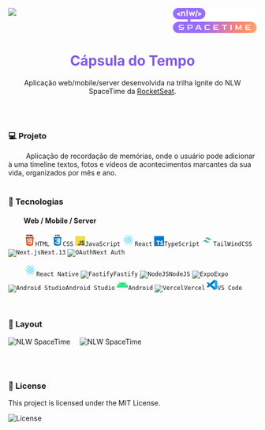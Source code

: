 <!--Banner session-->
<p>
  <img src="https://i.postimg.cc/gkShTXDv/rocketseat.png' alt="Logo Rocketseat" tittle="Logo Rocketseat" width="210" align="left">
  <img src="./web/src/assets/nlw-spasetime-logo.svg" alt="Logo NLW SpaceTime" tittle="Logo NLW SpaceTime" width="170" align="right">
</p>
<br><br><br>

<!--About session-->
<h1 align="center" style="color:#8257e6">Cápsula do Tempo</h1>

<p align="center">
  Aplicação web/mobile/server desenvolvida na trilha Ignite do NLW SpaceTime da <a href="https://www.rocketseat.com.br/">RocketSeat</a>.
</p>
<br><br>

<!-- Infos do projeto -->
<h3> 💻 Projeto </h3>

&emsp; &emsp; Aplicação de recordação de memórias, onde o usuário pode adicionar à uma timeline textos, fotos e vídeos de acontecimentos marcantes da sua vida, organizados por mês e ano.
<br><br>

<!-- Ícones das ferramentas -->
<h3> 🚀 Tecnologias </h3>

<h4> &emsp;&emsp; Web / Mobile / Server </h4>
<p align="left"> &emsp;&emsp;
  <code><img height="23" src="https://raw.githubusercontent.com/github/explore/80688e429a7d4ef2fca1e82350fe8e3517d3494d/topics/html/html.png" alt="HTML">HTML</code>
  <code><img height="23" src="https://raw.githubusercontent.com/github/explore/80688e429a7d4ef2fca1e82350fe8e3517d3494d/topics/css/css.png" alt="CSS">CSS</code>
  <code><img height="20" src="https://raw.githubusercontent.com/github/explore/80688e429a7d4ef2fca1e82350fe8e3517d3494d/topics/javascript/javascript.png" alt="JavaScript">JavaScript</code>
  <code><img height="25" src="https://raw.githubusercontent.com/github/explore/80688e429a7d4ef2fca1e82350fe8e3517d3494d/topics/react/react.png" alt="React">React</code>
  <code><img height="20" src="https://raw.githubusercontent.com/github/explore/80688e429a7d4ef2fca1e82350fe8e3517d3494d/topics/typescript/typescript.png" alt="TypeScript">TypeScript</code>
  <code><img height="24" src="https://raw.githubusercontent.com/github/explore/80688e429a7d4ef2fca1e82350fe8e3517d3494d/topics/tailwind/tailwind.png" alt="TailWind">TailWindCSS</code>
  <code><img height="23" src="https://i.postimg.cc/CxyK6T6g/next-js.png" alt="Next.js">Next.13</code>
  <code><img height="24" src="https://www.rocketseat.com.br/nlw/_next/image?url=%2Fnlw%2Fsvg%2Ftechs%2Fnextauth.png&w=32&q=75" alt="OAuth">Next Auth</code>
</p>
<p align="left"> &emsp;&emsp;
  <code><img height="25" src="https://raw.githubusercontent.com/github/explore/80688e429a7d4ef2fca1e82350fe8e3517d3494d/topics/react/react.png" alt="React">React Native</code>
  <code><img height="24" src="https://i.postimg.cc/52ZLLLPv/fastify.png" alt="Fastify">Fastify</code>
  <code><img height="25" src="https://www.soat.fr/assets/images/formation/NodeJS.png" alt="NodeJS">NodeJS</code>
  <code><img height="23" src="https://i.postimg.cc/TYBx6CQn/logo-expo.png" alt="Expo">Expo</code>
  <code><img height="23" src="https://i.postimg.cc/V6vWMpby/Android-Studio-Icon-2021.png" alt="Android Studio">Android Studio</code>
  <code><img height="23" src="https://raw.githubusercontent.com/github/explore/80688e429a7d4ef2fca1e82350fe8e3517d3494d/topics/android/android.png" alt="Android">Android</code>
  <code><img height="21" src="https://i.postimg.cc/28NJcCfm/vercel.png" alt="Vercel">Vercel</code>
  <code><img height="21" src="https://raw.githubusercontent.com/github/explore/80688e429a7d4ef2fca1e82350fe8e3517d3494d/topics/visual-studio-code/visual-studio-code.png" alt="VS Code">VS Code</code>
</p>
<br>

<!-- Prints do projeto -->
<h3> 🎯 Layout </h3>

<p>
  <img src="https://i.postimg.cc/DwrbrdPn/nlw-spacetime-web.png" alt="NLW SpaceTime" tittle="Web" width="480" style="margin-botton: 10px">
  <img src="https://i.postimg.cc/3x5v0bpt/nlw-spacetime-mobile.png" alt="NLW SpaceTime" tittle="Mobile" width="480" style="margin-left: 15px">
</p>

<br><br>

<!-- Licenças -->
<h3 align="left"> 📝 License </h3>

This project is licensed under the MIT License.

<img alt="License" src="https://img.shields.io/static/v1?label=license&message=MIT&color=49AA26&labelColor=000000">

<br><br>